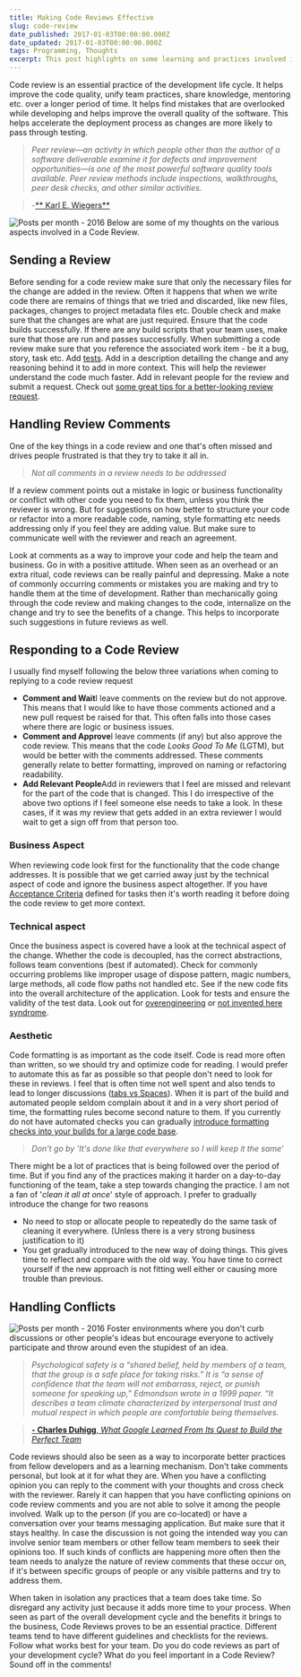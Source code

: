 ```yaml
---
title: Making Code Reviews Effective
slug: code-review
date_published: 2017-01-03T00:00:00.000Z
date_updated: 2017-01-03T00:00:00.000Z
tags: Programming, Thoughts
excerpt: This post highlights on some learning and practices involved in Code Reviews.
---
```


Code review is an essential practice of the development life cycle. It helps improve the code quality, unify team practices, share knowledge, mentoring etc. over a longer period of time. It helps find mistakes that are overlooked while developing and helps improve the overall quality of the software. This helps accelerate the deployment process as changes are more likely to pass through testing.

> *Peer review—an activity in which people other than the author of a software deliverable examine it for defects and improvement opportunities—is one of the most powerful software quality tools available. Peer review methods include inspections, walkthroughs, peer desk checks, and other similar activities.*

> -[** Karl E. Wiegers**](http://www.processimpact.com/articles/humanizing_reviews.html)

![Posts per month - 2016](__GHOST_URL__/content/images/codereview_friendly.png)
Below are some of my thoughts on the various aspects involved in a Code Review.

## Sending a Review

Before sending for a code review make sure that only the necessary files for the change are added in the review. Often it happens that when we write code there are remains of things that we tried and discarded, like new files, packages, changes to project metadata files etc. Double check and make sure that the changes are what are just required. Ensure that the code builds successfully. If there are any build scripts that your team uses, make sure that those are run and passes successfully. When submitting a code review make sure that you reference the associated work item - be it a bug, story, task etc. Add [tests](__GHOST_URL__/tag/testing/). Add in a description detailing the change and any reasoning behind it to add in more context. This will help the reviewer understand the code much faster. Add in relevant people for the review and submit a request. Check out [some great tips for a better-looking review request](http://blog.ploeh.dk/2015/01/15/10-tips-for-better-pull-requests/).

## Handling Review Comments

One of the key things in a code review and one that's often missed and drives people frustrated is that they try to take it all in.

> *Not all comments in a review needs to be addressed*

If a review comment points out a mistake in logic or business functionality or conflict with other code you need to fix them, unless you think the reviewer is wrong. But for suggestions on how better to structure your code or refactor into a more readable code, naming, style formatting etc needs addressing only if you feel they are adding value. But make sure to communicate well with the reviewer and reach an agreement.

Look at comments as a way to improve your code and help the team and business. Go in with a positive attitude. When seen as an overhead or an extra ritual, code reviews can be really painful and depressing. Make a note of commonly occurring comments or mistakes you are making and try to handle them at the time of development. Rather than mechanically going through the code review and making changes to the code, internalize on the change and try to see the benefits of a change. This helps to incorporate such suggestions in future reviews as well.

## Responding to a Code Review

I usually find myself following the below three variations when coming to replying to a code review request

- **Comment and Wait**I leave comments on the review but do not approve. This means that I would like to have those comments actioned and a new pull request be raised for that. This often falls into those cases where there are logic or business issues.
- **Comment and Approve**I leave comments (if any) but also approve the code review. This means that the code *Looks Good To Me* (LGTM), but would be better with the comments addressed. These comments generally relate to better formatting, improved on naming or refactoring readability.
- **Add Relevant People**Add in reviewers that I feel are missed and relevant for the part of the code that is changed. This I do irrespective of the above two options if I feel someone else needs to take a look. In these cases, if it was my review that gets added in an extra reviewer I would wait to get a sign off from that person too.

### **Business Aspect**

When reviewing code look first for the functionality that the code change addresses. It is possible that we get carried away just by the technical aspect of code and ignore the business aspect altogether. If you have [Acceptance Criteria](https://www.leadingagile.com/2014/09/acceptance-criteria/) defined for tasks then it's worth reading it before doing the code review to get more context.

### **Technical aspect**

Once the business aspect is covered have a look at the technical aspect of the change. Whether the code is decoupled, has the correct abstractions, follows team conventions (best if automated). Check for commonly occurring problems like improper usage of dispose pattern, magic numbers, large methods, all code flow paths not handled etc. See if the new code fits into the overall architecture of the application. Look for tests and ensure the validity of the test data. Look out for [overengineering](https://en.wikipedia.org/wiki/Overengineering) or [not invented here syndrome](https://en.wikipedia.org/wiki/Not_invented_here).

### **Aesthetic**

Code formatting is as important as the code itself. Code is read more often than written, so we should try and optimize code for reading. I would prefer to automate this as far as possible so that people don't need to look for these in reviews. I feel that is often time not well spent and also tends to lead to longer discussions ([tabs vs Spaces](https://blog.codinghorror.com/death-to-the-space-infidels/)). When it is part of the build and automated people seldom complain about it and in a very short period of time, the formatting rules become second nature to them. If you currently do not have automated checks you can gradually [introduce formatting checks into your builds for a large code base](__GHOST_URL__/blog/introducing-code-formatting-into-a-large-codebase/).

> *Don't go by 'It's done like that everywhere so I will keep it the same'*

There might be a lot of practices that is being followed over the period of time. But if you find any of the practices making it harder on a day-to-day functioning of the team, take a step towards changing the practice. I am not a fan of '*clean it all at once*' style of approach. I prefer to gradually introduce the change for two reasons

- No need to stop or allocate people to repeatedly do the same task of cleaning it everywhere. (Unless there is a very strong business justification to it)
- You get gradually introduced to the new way of doing things. This gives time to reflect and compare with the old way. You have time to correct yourself if the new approach is not fitting well either or causing more trouble than previous.

## Handling Conflicts
![Posts per month - 2016](__GHOST_URL__/content/images/codereview_wtf.png)
Foster environments where you don't curb discussions or other people's ideas but encourage everyone to actively participate and throw around even the stupidest of an idea.

> *Psychological safety is a “shared belief, held by members of a team, that the group is a safe place for taking risks.” It is “a sense of confidence that the team will not embarrass, reject, or punish someone for speaking up,” Edmondson wrote in a 1999 paper. “It describes a team climate characterized by interpersonal trust and mutual respect in which people are comfortable being themselves.*

> [**- Charles Duhigg**, *What Google Learned From Its Quest to Build the Perfect Team*](https://www.linkedin.com/pulse/what-google-learned-from-its-quest-build-perfect-team-charles-duhigg)

Code reviews should also be seen as a way to incorporate better practices from fellow developers and as a learning mechanism. Don't take comments personal, but look at it for what they are. When you have a conflicting opinion you can reply to the comment with your thoughts and cross check with the reviewer. Rarely it can happen that you have conflicting opinions on code review comments and you are not able to solve it among the people involved. Walk up to the person (if you are co-located) or have a conversation over your teams messaging application. But make sure that it stays healthy. In case the discussion is not going the intended way you can involve senior team members or other fellow team members to seek their opinions too. If such kinds of conflicts are happening more often then the team needs to analyze the nature of review comments that these occur on, if it's between specific groups of people or any visible patterns and try to address them.

When taken in isolation any practices that a team does take time. So disregard any activity just because it adds more time to your process. When seen as part of the overall development cycle and the benefits it brings to the business, Code Reviews proves to be an essential practice. Different teams tend to have different guidelines and checklists for the reviews. Follow what works best for your team. Do you do code reviews as part of your development cycle? What do you feel important in a Code Review? Sound off in the comments!
